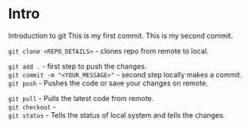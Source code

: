 # Intro
Introduction to git
This is my first commit.
This is my second commit.

 `git clone <REPO_DETAILS>` - clones repo from remote to local.  

`git add .` - first step to push the changes.  
`git commit -m "<YOUR_MESSAGE>"` - second step locally makes a commit.  
`git push`  - Pushes the code or save your changes on remote.


`git pull`  - Pulls the latest code from remote.  
`git checkout`  -   
`git status`  - Tells the status of local system and tells the changes.  
